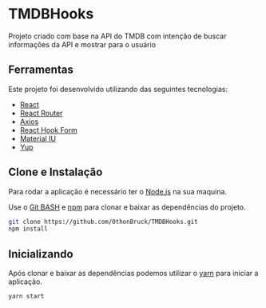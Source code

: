 # TMDBHooks

Projeto criado com base na API do TMDB com intenção de buscar informações da API e mostrar para o usuário

## Ferramentas

<p>Este projeto foi desenvolvido utilizando das seguintes tecnologias:</p>

- [React](https://facebook.github.io/react/)
- [React Router](https://reactrouter.com/)
- [Axios](https://github.com/axios/axios)
- [React Hook Form](https://react-hook-form.com/)
- [Material IU](https://material-ui.com/pt/)
- [Yup](https://github.com/jquense/yup)


## Clone e Instalação
Para rodar a aplicação é necessário ter o [Node.js](https://nodejs.org/en/) na sua maquina.

Use o [Git BASH](https://gitforwindows.org/) e [npm](https://www.npmjs.com/get-npm) para clonar e baixar as dependências do projeto.

```bash
git clone https://github.com/OthonBruck/TMDBHooks.git
npm install
```

## Inicializando
Após clonar e baixar as dependências podemos utilizar o [yarn](https://yarnpkg.com/getting-started) para iniciar a aplicação.

```bash
yarn start
```
